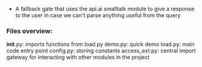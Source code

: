 * A fallback gate that uses the api.ai smalltalk module to give a response to the user in case we can't parse anything useful from the query

### Files overview:
__init__.py: imports functions from load.py
demo.py: quick demo
load.py: main code entry point
config.py: storing constants
access_ext.py: central import gateway for interacting with other modules in the project
